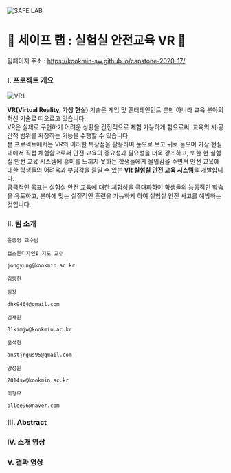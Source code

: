 ![SAFE LAB](https://user-images.githubusercontent.com/42829348/76893215-53b34d00-68cf-11ea-9f8d-e55bb2756a2e.jpg)

# :round_pushpin: 세이프 랩 : 실험실 안전교육 VR :round_pushpin:

팀페이지 주소 : https://kookmin-sw.github.io/capstone-2020-17/ <br>

### I. 프로젝트 개요
![VR1](https://user-images.githubusercontent.com/42829348/76791614-9fe58b00-6804-11ea-8a86-6af031ee9b87.png) <br>
 
 **VR(Virtual Reality, 가상 현실)** 기술은 게임 및 엔터테인먼트 뿐만 아니라 교육 분야의 혁신 기술로 떠오르고 있습니다. <br>
VR은 실제로 구현하기 어려운 상황을 간접적으로 체험 가능하게 함으로써, 교육의 시∙공간적 범위를 확장하는 기능을 수행할 수 있습니다.<br>
본 프로젝트에서는 VR의 이러한 특장점을 활용하여 눈으로 보고 귀로 들으며 가상 현실 내에서 직접 체험함으로써 안전 교육의 중요성과 필요성을 더욱 강조하고, 또한 현 실험실 안전 교육 시스템에 흥미를 느끼지 못하는 학생들에게 몰입감을 주면서 안전 교육에 대한 학생들의 어려움과 부담감을 줄일 수 있는 **VR 실험실 안전 교육 시스템**을 개발합니다. <br> 
궁극적인 목표는 실험실 안전 교육에 대한 체험성을 극대화하여 학생들의 능동적인 학습을 유도하고, 분야에 맞는 실질적인 훈련을 가능하게 하여 실험실 안전 사고를 예방하는 것입니다.

### II. 팀 소개

```
윤종영 교수님

캡스톤디자인I 지도 교수

jongyung@kookmin.ac.kr
```

```
김동현

팀장

dhk9464@gmail.com
```

```
김재원

01kimjw@kookmin.ac.kr
```

```
문석현

anstjrgus95@gmail.com
```

```
양성원

2014sw@kookmin.ac.kr
```

```
이형우

pllee96@naver.com
```

### III. Abstract

### IV. 소개 영상

### V. 결과 영상
